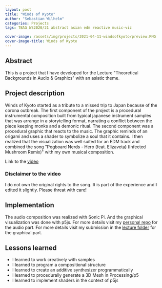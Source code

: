 ```yaml
---
layout: post
title: "Winds of Kyoto"
author: "Sebastian Wilhelm"
categories: Projects
tags: TBAG WS2020/21 abstract asian edm reactive music-viz

cover-image: /assets/img/projects/2021-04-11-windsofkyoto/preview.PNG
cover-image-title: Winds of Kyoto
---
```


## Abstract

This is a project that I have developed for the Lecture "Theoretical Backgrounds in Audio & Graphics" with an asiatic theme.


## Project description

Winds of Kyoto started as a tribute to a missed trip to Japan because of the corona outbreak. The first component of the project is a procedural instrumental composition built from typical japanese instrument samples that was arrange in a storytelling format, narrating a conflict between the piece keeping monks and a demonic ritual. The second component was a procedural graphic that reacts to the music. The graphic reminds of an origami and uses a shader to symbolize a soul that it contains. I then realized that the visualization was well suited for an EDM track and combined the song "Pegboard Nerds - Hero (feat. Elizaveta) (Infected Mushroom Remix)" with my own musical composition. 

Link to the [video](https://drive.google.com/file/d/1eRpOpGh2mlsmLJ4vC0Jp8KFCfpO0fAGd/view?usp=sharing)

### Disclaimer to the video

I do not own the original rights to the song. It is part of the experience and I edited it slightly. Please threat with care!

## Implementation

The audio composition was realized with Sonic Pi. And the graphical visualization was done with p5js.
For more details visit my [personal repo](https://github.com/seb-ctech/winds_of_kyoto) for the audio part.
For more details visit my submission in the [lecture folder](https://github.com/ctechfilmuniversity/lecture_theo_bg_audio_graphics/tree/master/11_final_projects/submissions/wilhelm) for the graphical part.


## Lessons learned

* I learned to work creatively with samples
* I learned to program a compositional structure 
* I learned to create an additive synthesizer programmatically
* I learned to procedurally generate a 3D Mesh in Processing/p5
* I learned to implement shaders in the context of p5js
